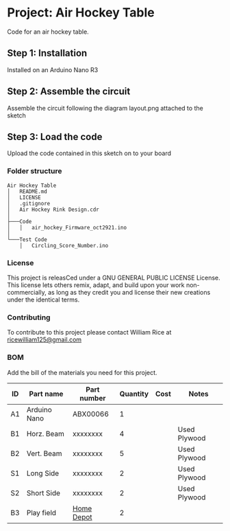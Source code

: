 # Project: Air Hockey Table

Code for an air hockey table.

## Step 1: Installation

Installed on an Arduino Nano R3

## Step 2: Assemble the circuit

Assemble the circuit following the diagram layout.png attached to the sketch

## Step 3: Load the code

Upload the code contained in this sketch on to your board

### Folder structure

```
Air Hockey Table
│   README.md
│   LICENSE
│   .gitignore
│   Air Hockey Rink Design.cdr   
│
├───Code
│   │   air_hockey_Firmware_oct2921.ino
│   
└───Test Code
    │   Circling_Score_Number.ino
```

### License
This project is releasCed under a GNU GENERAL PUBLIC LICENSE License.
This license lets others remix, adapt, and build upon your work non-commercially,
as long as they credit you and license their new creations under the identical terms.

### Contributing
To contribute to this project please contact William Rice at ricewilliam125@gmail.com

### BOM
Add the bill of the materials you need for this project.

| ID | Part name      | Part number | Quantity | Cost | Notes        |
|----|----------------|-------------|----------|------|--------------|
| A1 | Arduino Nano   | ABX00066    | 1        |      |              |
| B1 | Horz. Beam     | xxxxxxxx    | 4        |      | Used Plywood |
| B2 | Vert. Beam     | xxxxxxxx    | 5        |      | Used Plywood |
| S1 | Long Side      | xxxxxxxx    | 2        |      | Used Plywood |
| S2 | Short Side     | xxxxxxxx    | 2        |      | Used Plywood |
| B3 | Play field     | [Home Depot](https://www.homedepot.com/p/EUCATILE-32-sq-ft-96-in-x-48-in-Hardboard-Thrifty-White-Tile-Board-HDDPTW48/205995949)  | 2        |      |              |
